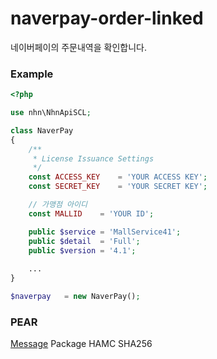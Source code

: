# naverpay-order-linked  
네이버페이의 주문내역을 확인합니다.  

### Example
```php
<?php

use nhn\NhnApiSCL;

class NaverPay
{
    /**
     * License Issuance Settings
     */
    const ACCESS_KEY    = 'YOUR ACCESS KEY';
    const SECRET_KEY    = 'YOUR SECRET KEY';

    // 가맹점 아이디
    const MALLID    = 'YOUR ID';

    public $service = 'MallService41';
    public $detail  = 'Full';
    public $version = '4.1';
    
    ...
}

$naverpay   = new NaverPay();
```

### PEAR
[Message](https://pear.php.net/package/Message) Package HAMC SHA256








